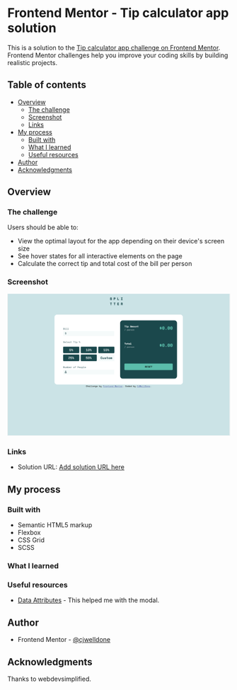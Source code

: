 # Frontend Mentor - Tip calculator app solution

This is a solution to the [Tip calculator app challenge on Frontend Mentor](https://www.frontendmentor.io/challenges/tip-calculator-app-ugJNGbJUX). Frontend Mentor challenges help you improve your coding skills by building realistic projects.

## Table of contents

- [Overview](#overview)
  - [The challenge](#the-challenge)
  - [Screenshot](#screenshot)
  - [Links](#links)
- [My process](#my-process)
  - [Built with](#built-with)
  - [What I learned](#what-i-learned)
  - [Useful resources](#useful-resources)
- [Author](#author)
- [Acknowledgments](#acknowledgments)

## Overview

### The challenge

Users should be able to:

- View the optimal layout for the app depending on their device's screen size
- See hover states for all interactive elements on the page
- Calculate the correct tip and total cost of the bill per person

### Screenshot

![](./screenshot/screenshot.png)

### Links

- Solution URL: [Add solution URL here](https://cjwelldone.github.io/tip-calculator-app/)

## My process

### Built with

- Semantic HTML5 markup
- Flexbox
- CSS Grid
- SCSS

### What I learned

### Useful resources

- [Data Attributes](https://blog.webdevsimplified.com/2020-10/javascript-data-attributes/) - This helped me with the modal.

## Author

- Frontend Mentor - [@cjwelldone](https://www.frontendmentor.io/profile/cjwelldone)

## Acknowledgments

Thanks to webdevsimplified.

